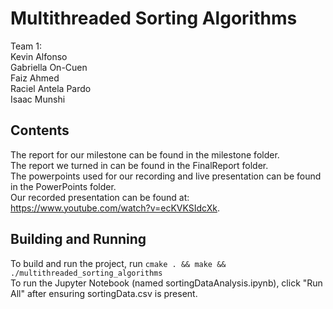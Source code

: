 # Multithreaded Sorting Algorithms
Team 1:
<br> Kevin Alfonso
<br> Gabriella On-Cuen
<br> Faiz Ahmed
<br> Raciel Antela Pardo
<br> Isaac Munshi

## Contents
The report for our milestone can be found in the milestone folder.
<br> The report we turned in can be found in the FinalReport folder.
<br> The powerpoints used for our recording and live presentation can be found in the PowerPoints folder.
<br> Our recorded presentation can be found at: https://www.youtube.com/watch?v=ecKVKSIdcXk.

## Building and Running
To build and run the project, run `cmake . && make && ./multithreaded_sorting_algorithms`
<br> To run the Jupyter Notebook (named sortingDataAnalysis.ipynb), click "Run All" after ensuring sortingData.csv is present.
